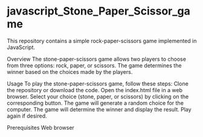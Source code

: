 # javascript_Stone_Paper_Scissor_game
This repository contains a simple rock-paper-scissors game implemented in JavaScript.

Overview
The stone-paper-scissors game allows two players to choose from three options: rock, paper, or scissors. The game determines the winner based on the choices made by the players.

Usage
To play the stone-paper-scissors game, follow these steps:
Clone the repository or download the code.
Open the index.html file in a web browser.
Select your choice (stone, paper, or scissors) by clicking on the corresponding button.
The game will generate a random choice for the computer.
The game will determine the winner and display the result.
Play again if desired.

Prerequisites
Web browser
